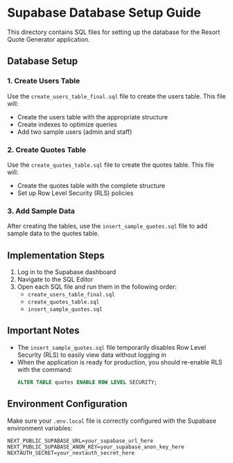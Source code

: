 # Supabase Database Setup Guide

This directory contains SQL files for setting up the database for the Resort Quote Generator application.

## Database Setup

### 1. Create Users Table

Use the `create_users_table_final.sql` file to create the users table. This file will:

- Create the users table with the appropriate structure
- Create indexes to optimize queries
- Add two sample users (admin and staff)

### 2. Create Quotes Table

Use the `create_quotes_table.sql` file to create the quotes table. This file will:

- Create the quotes table with the complete structure
- Set up Row Level Security (RLS) policies

### 3. Add Sample Data

After creating the tables, use the `insert_sample_quotes.sql` file to add sample data to the quotes table.

## Implementation Steps

1. Log in to the Supabase dashboard
2. Navigate to the SQL Editor
3. Open each SQL file and run them in the following order:
   - `create_users_table_final.sql`
   - `create_quotes_table.sql`
   - `insert_sample_quotes.sql`

## Important Notes

- The `insert_sample_quotes.sql` file temporarily disables Row Level Security (RLS) to easily view data without logging in
- When the application is ready for production, you should re-enable RLS with the command:
  ```sql
  ALTER TABLE quotes ENABLE ROW LEVEL SECURITY;
  ```

## Environment Configuration

Make sure your `.env.local` file is correctly configured with the Supabase environment variables:

```
NEXT_PUBLIC_SUPABASE_URL=your_supabase_url_here
NEXT_PUBLIC_SUPABASE_ANON_KEY=your_supabase_anon_key_here
NEXTAUTH_SECRET=your_nextauth_secret_here
```
